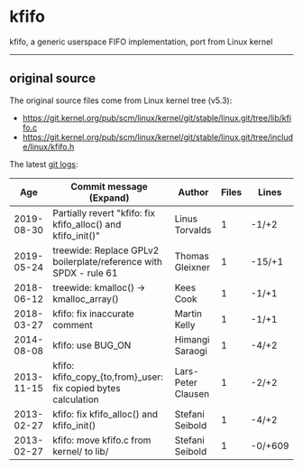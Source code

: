 # kfifo
kfifo, a generic userspace FIFO implementation, port from Linux kernel

----

## original source


The original source files come from Linux kernel tree (v5.3):

- https://git.kernel.org/pub/scm/linux/kernel/git/stable/linux.git/tree/lib/kfifo.c
- https://git.kernel.org/pub/scm/linux/kernel/git/stable/linux.git/tree/include/linux/kfifo.h

The latest [git logs](https://git.kernel.org/pub/scm/linux/kernel/git/stable/linux.git/log/lib/kfifo.c):

| Age | Commit message (Expand) | Author | Files | Lines |
| ---------|---------------------------------------------------------------------|-------------------|-----|--------|
2019-08-30  |Partially revert "kfifo: fix kfifo_alloc() and kfifo_init()"        |Linus Torvalds     |1    |-1/+2
2019-05-24  |treewide: Replace GPLv2 boilerplate/reference with SPDX - rule 61   |Thomas Gleixner    |1    |-15/+1
2018-06-12  |treewide: kmalloc() -> kmalloc_array()                              |Kees Cook          |1    |-1/+1
2018-03-27  |kfifo: fix inaccurate comment                                       |Martin Kelly       |1    |-1/+1
2014-08-08  |kfifo: use BUG_ON                                                   |Himangi Saraogi    |1    |-4/+2
2013-11-15  |kfifo: kfifo_copy_{to,from}_user: fix copied bytes calculation      |Lars-Peter Clausen |1    |-2/+2
2013-02-27  |kfifo: fix kfifo_alloc() and kfifo_init()                           |Stefani Seibold    |1    |-4/+2
2013-02-27  |kfifo: move kfifo.c from kernel/ to lib/                            |Stefani Seibold    |1    |-0/+609
